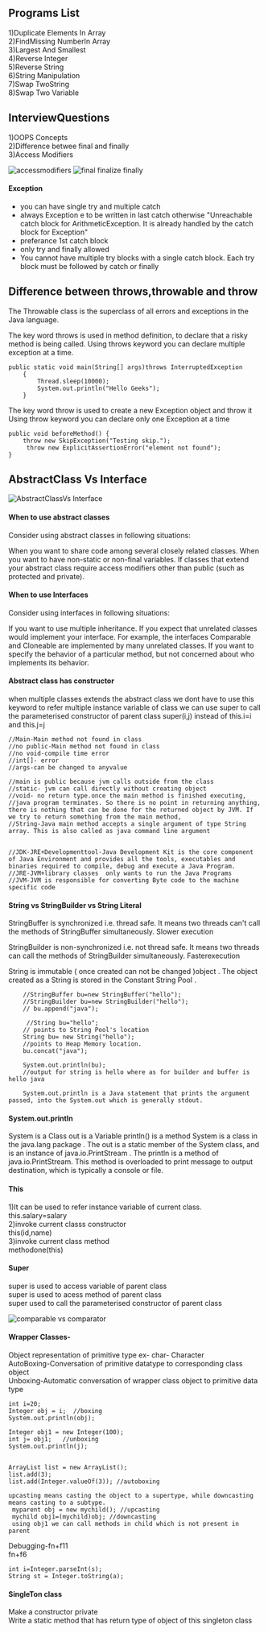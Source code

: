 
## Programs List
1)Duplicate Elements In Array  <br />
2)FindMissing NumberIn Array <br />
3)Largest And Smallest<br />
4)Reverse Integer<br />
5)Reverse String<br />
6)String Manipulation<br />
7)Swap TwoString<br />
8)Swap Two Variable <br />
## InterviewQuestions
1)OOPS Concepts <br />
2)Difference betwee final and finally <br />
3)Access Modifiers

![accessmodifiers](https://user-images.githubusercontent.com/24494133/44627329-960de580-a949-11e8-8829-685eb59c8f70.PNG)
![final finalize finally](https://user-images.githubusercontent.com/24494133/51971422-15768680-249f-11e9-9806-b9f3a041080b.PNG)
>
#### Exception
- you can have single try and multiple catch </br>
- always Exception e to be written in last catch otherwise "Unreachable catch block for ArithmeticException. It is already handled by the catch block for Exception" </br>
- preferance 1st catch block </br>
- only try and finally allowed </br>
- You cannot have multiple try blocks with a single catch block. Each try block must be followed by catch or finally </br>
## Difference between throws,throwable and throw
The Throwable class is the superclass of all errors and exceptions in the Java language.

The key word throws is used in method definition, to declare that a risky method is being called.
Using throws keyword you can declare multiple exception at a time.

```
public static void main(String[] args)throws InterruptedException 
    { 
        Thread.sleep(10000); 
        System.out.println("Hello Geeks"); 
    } 
```


The key word throw  is used to create a new Exception object and throw it
Using throw keyword you can declare only one Exception at a time

```
public void beforeMethod() {
    throw new SkipException("Testing skip.");
     throw new ExplicitAssertionError("element not found");
}
```
## AbstractClass Vs Interface
![AbstractClassVs Interface](https://user-images.githubusercontent.com/24494133/54104952-8773b100-43f7-11e9-8f20-9591825fd5b5.PNG)
####   When to use abstract classes
Consider using abstract classes in following situations:

When you want to share code among several closely related classes.
When you want to have non-static or non-final variables.
If classes that extend your abstract class require access modifiers other than public (such as protected and private).
####  When to use Interfaces
Consider using interfaces in following situations:

If you want to use multiple inheritance.
If you expect that unrelated classes would implement your interface. For example, the interfaces Comparable and Cloneable are implemented by many unrelated classes.
If you want to specify the behavior of a particular method, but not concerned about who implements its behavior.
####  Abstract class has constructor  
when multiple classes extends the abstract class we dont have to use this keyword to refer multiple instance variable of  class we can use super to call the parameterised constructor of parent class
super(i,j) instead of this.i=i and this.j=j
```
//Main-Main method not found in class
//no public-Main method not found in class
//no void-compile time error
//int[]- error
//args-can be changed to anyvalue

//main is public because jvm calls outside from the class
//static- jvm can call directly without creating object
//void- no return type.once the main method is finished executing, 
//java program terminates. So there is no point in returning anything, there is nothing that can be done for the returned object by JVM. If we try to return something from the main method,
//String-Java main method accepts a single argument of type String array. This is also called as java command line argument


//JDK-JRE+Developmenttool-Java Development Kit is the core component of Java Environment and provides all the tools, executables and binaries required to compile, debug and execute a Java Program.
//JRE-JVM+library classes  only wants to run the Java Programs
//JVM-JVM is responsible for converting Byte code to the machine specific code

```
####  String vs StringBuilder vs String Literal 
StringBuffer is synchronized i.e. thread safe. It means two threads can't call the methods of StringBuffer simultaneously.
Slower execution

StringBuilder is non-synchronized i.e. not thread safe. It means two threads can call the methods of StringBuilder simultaneously.
Fasterexecution

String is immutable  ( once created can not be changed )object  . The object created as a String is stored in the  Constant String Pool  .



        //StringBuffer bu=new StringBuffer("hello");  
        //StringBuilder bu=new StringBuilder("hello");  
    	// bu.append("java"); 
         
         //String bu="hello";
        // points to String Pool's location
        String bu= new String("hello");
        //points to Heap Memory location.
        bu.concat("java");
       
        System.out.println(bu);  
        //output for string is hello where as for builder and buffer is hello java
        
        System.out.println is a Java statement that prints the argument passed, into the System.out which is generally stdout.
####  System.out.println
System is a Class
out is a Variable
println() is a method
System is a class in the java.lang package . The out is a static member of the System class, and is an instance of java.io.PrintStream . The println is a method of java.io.PrintStream. This method is overloaded to print message to output destination, which is typically a console or file.
 
 #### This
1)It can be used to refer instance variable of current class. </br>
this.salary=salary </br>
2)invoke current classs constructor </br>
this(id,name) </br>
3)invoke current class method </br>
methodone(this) </br>

 #### Super
super is used to access variable of parent class </br>
super is used to acess method of parent class </br>
super  used to call the parameterised constructor of parent class </br>

![comparable vs comparator](https://user-images.githubusercontent.com/24494133/81765057-85701b00-94f0-11ea-9b02-96b9c7733e7d.PNG)
 #### Wrapper Classes-  
Object representation of primitive type ex- char- Character </br>
AutoBoxing-Conversation of primitive datatype to corresponding class object </br>
Unboxing-Automatic conversation of wrapper class object to primitive data type
```
int i=20;
Integer obj = i;  //boxing
System.out.println(obj);
		
Integer obj1 = new Integer(100);
int j= obj1;   //unboxing
System.out.println(j);

		
ArrayList list = new ArrayList();
list.add(3);
list.add(Integer.valueOf(3)); //autoboxing
```
```
upcasting means casting the object to a supertype, while downcasting means casting to a subtype.
 myparent obj = new mychild(); //upcasting
 mychild obj1=(mychild)obj; //downcasting
 using obj1 we can call methods in child which is not present in parent
 ```
Debugging-fn+f11 </br>
fn+f6 </br>
```
int i=Integer.parseInt(s); 	
String st = Integer.toString(a);
```		
 #### SingleTon class </br>
Make a constructor private </br>
Write a static method that has return type of object of this singleton class </br>
